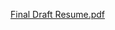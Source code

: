 [Final Draft Resume.pdf](https://github.com/user-attachments/files/22132572/Final.Draft.Resume.pdf)
